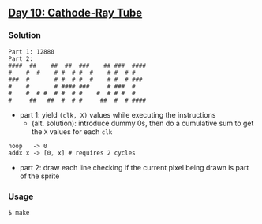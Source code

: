 ## [Day 10: Cathode-Ray Tube](https://adventofcode.com/2022/day/10)

### Solution
```
Part 1: 12880
Part 2:
####  ##    ##  ##  ###    ## ###  ####
#    #  #    # #  # #  #    # #  # #
###  #       # #  # #  #    # #  # ###
#    #       # #### ###     # ###  #
#    #  # #  # #  # #    #  # # #  #
#     ##   ##  #  # #     ##  #  # ####
```
- part 1: yield `(clk, X)` values while executing the instructions
    - (alt. solution): introduce dummy 0s, then do a cumulative sum to get the `X` values for each `clk`
```
noop   -> 0
addx x -> [0, x] # requires 2 cycles
```
- part 2: draw each line checking if the current pixel being drawn is part of the sprite

### Usage
```
$ make
```
